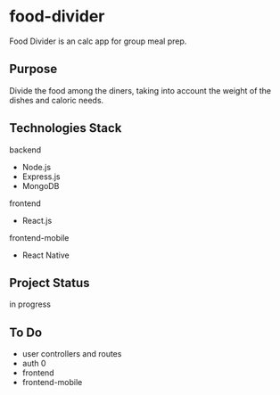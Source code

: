 # food-divider

Food Divider is an calc app for group meal prep.

## Purpose

Divide the food among the diners, taking into account the weight of the dishes and caloric needs.

## Technologies Stack

backend

- Node.js
- Express.js
- MongoDB

frontend

- React.js

frontend-mobile

- React Native

## Project Status

in progress

## To Do

- user controllers and routes
- auth 0
- frontend
- frontend-mobile
